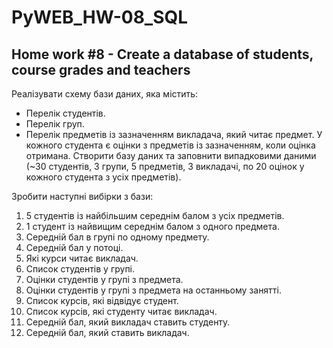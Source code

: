 # PyWEB_HW-08_SQL
## Home work #8 -  Create a database of students, course grades and teachers
Реалізувати схему бази даних, яка містить:
 - Перелік студентів.
 - Перелік груп.
 - Перелік предметів із зазначенням викладача, який читає предмет. У кожного студента є оцінки з предметів із зазначенням, коли оцінка отримана.
Створити базу даних та заповнити випадковими даними (~30 студентів, 3 групи, 5 предметів, 3 викладачі, по 20 оцінок у кожного студента з усіх предметів).

Зробити наступні вибірки з бази:

1. 5 студентів із найбільшим середнім балом з усіх предметів.
2. 1 студент із найвищим середнім балом з одного предмета.
3. Середній бал в групі по одному предмету.
4. Середній бал у потоці.
5. Які курси читає викладач.
6. Список студентів у групі.
7. Оцінки студентів у групі з предмета.
8. Оцінки студентів у групі з предмета на останньому занятті.
9. Список курсів, які відвідує студент.
10. Список курсів, які студенту читає викладач.
11. Середній бал, який викладач ставить студенту.
12. Середній бал, який ставить викладач.

